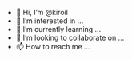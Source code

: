 - 👋 Hi, I’m @kiroil
- 👀 I’m interested in ...
- 🌱 I’m currently learning ...
- 💞️ I’m looking to collaborate on ...
- 📫 How to reach me ...

<!---
kiroil/kiroil is a ✨ special ✨ repository because its `README.md` (this file) appears on your GitHub profile.
You can click the Preview link to take a look at your changes.
--->

